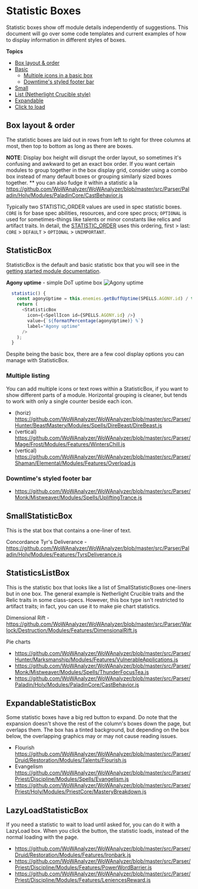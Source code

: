 # Statistic Boxes

Statistic boxes show off module details independently of suggestions. This document will go over some code templates and current examples of how to display information in different styles of boxes.

**Topics**
- [Box layout & order](#box-layout--order)
- [Basic](#statisticbox)
  - [Multiple icons in a basic box](#multiple-listing)
  - [Downtime's styled footer bar](#downtimes-styled-footer-bar)
- [Small](#smallstatisticbox)
- [List (Netherlight Crucible style)](#statisticslistbox)
- [Expandable](#expandablestatisticbox)
- [Click to load](#lazyloadstatisticbox)

## Box layout & order

The statistic boxes are laid out in rows from left to right for three columns at most, then top to bottom as long as there are boxes. 

**NOTE**: Display box height will disrupt the order layout, so sometimes it's confusing and awkward to get an exact box order. If you want certain modules to group together in the box display grid, consider using a combo box instead of many default boxes or grouping similarly sized boxes together.
** you can also fudge it within a statistic a la https://github.com/WoWAnalyzer/WoWAnalyzer/blob/master/src/Parser/Paladin/Holy/Modules/PaladinCore/CastBehavior.js

Typically two STATISTIC_ORDER values are used in spec statistic boxes. `CORE` is for base spec abilities, resources, and core spec procs; `OPTIONAL` is used for sometimes-things like talents or minor constants like relics and artifact traits. In detail, the [STATISTIC_ORDER](https://github.com/WoWAnalyzer/WoWAnalyzer/blob/master/src/Main/STATISTIC_ORDER.js) uses this ordering, first > last: `CORE` > `DEFAULT` > `OPTIONAL` > `UNIMPORTANT`.

## StatisticBox

StatisticBox is the default and basic statistic box that you will see in the [getting started module documentation](https://github.com/poneria/WoWAnalyzer/blob/doc-statbox/docs/a-new-module.md). 

**Agony uptime** - simple DoT uptime box
![Agony uptime](/images/agony-uptime-box.jpg)

```javascript
  statistic() {
    const agonyUptime = this.enemies.getBuffUptime(SPELLS.AGONY.id) / this.owner.fightDuration;
    return (
      <StatisticBox
        icon={<SpellIcon id={SPELLS.AGONY.id} />}
        value={`${formatPercentage(agonyUptime)} %`}
        label="Agony uptime"
      />
    );
  }
```

Despite being the basic box, there are a few cool display options you can manage with StatisticBox.

### Multiple listing

You can add multiple icons or text rows within a StatisticBox, if you want to show different parts of a module. Horizontal grouping is cleaner, but tends to work with only a single counter beside each icon. 

- (horiz) https://github.com/WoWAnalyzer/WoWAnalyzer/blob/master/src/Parser/Hunter/BeastMastery/Modules/Spells/DireBeast/DireBeast.js
- (vertical) https://github.com/WoWAnalyzer/WoWAnalyzer/blob/master/src/Parser/Mage/Frost/Modules/Features/WintersChill.js
- (vertical) https://github.com/WoWAnalyzer/WoWAnalyzer/blob/master/src/Parser/Shaman/Elemental/Modules/Features/Overload.js

### Downtime's styled footer bar
- https://github.com/WoWAnalyzer/WoWAnalyzer/blob/master/src/Parser/Monk/Mistweaver/Modules/Spells/UpliftingTrance.js

## SmallStatisticBox

This is the stat box that contains a one-liner of text. 

Concordance
Tyr's Deliverance - https://github.com/WoWAnalyzer/WoWAnalyzer/blob/master/src/Parser/Paladin/Holy/Modules/Features/TyrsDeliverance.js

## StatisticsListBox

This is the statistic box that looks like a list of SmallStatisticBoxes one-liners but in one box. The general example is Netherlight Crucible traits and the Relic traits in some class-specs. However, this box type isn't restricted to artifact traits; in fact, you can use it to make pie chart statistics.

Dimensional Rift - https://github.com/WoWAnalyzer/WoWAnalyzer/blob/master/src/Parser/Warlock/Destruction/Modules/Features/DimensionalRift.js

Pie charts
- https://github.com/WoWAnalyzer/WoWAnalyzer/blob/master/src/Parser/Hunter/Marksmanship/Modules/Features/VulnerableApplications.js
- https://github.com/WoWAnalyzer/WoWAnalyzer/blob/master/src/Parser/Monk/Mistweaver/Modules/Spells/ThunderFocusTea.js
- https://github.com/WoWAnalyzer/WoWAnalyzer/blob/master/src/Parser/Paladin/Holy/Modules/PaladinCore/CastBehavior.js

## ExpandableStatisticBox

Some statistic boxes have a big red button to expand. Do note that the expansion doesn't shove the rest of the column's boxes down the page, but overlaps them. The box has a tinted background, but depending on the box below, the overlapping graphics may or may not cause reading issues.

- Flourish https://github.com/WoWAnalyzer/WoWAnalyzer/blob/master/src/Parser/Druid/Restoration/Modules/Talents/Flourish.js
- Evangelism https://github.com/WoWAnalyzer/WoWAnalyzer/blob/master/src/Parser/Priest/Discipline/Modules/Spells/Evangelism.js
- https://github.com/WoWAnalyzer/WoWAnalyzer/blob/master/src/Parser/Priest/Holy/Modules/PriestCore/MasteryBreakdown.js

## LazyLoadStatisticBox

If you need a statistic to wait to load until asked for, you can do it with a LazyLoad box. When you click the button, the statistic loads, instead of the normal loading with the page.

- https://github.com/WoWAnalyzer/WoWAnalyzer/blob/master/src/Parser/Druid/Restoration/Modules/Features/Ironbark.js
- https://github.com/WoWAnalyzer/WoWAnalyzer/blob/master/src/Parser/Priest/Discipline/Modules/Features/PowerWordBarrier.js
- https://github.com/WoWAnalyzer/WoWAnalyzer/blob/master/src/Parser/Priest/Discipline/Modules/Features/LeniencesReward.js